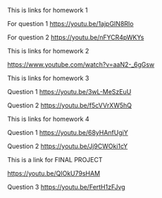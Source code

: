 This is links for homework 1
  
  For question 1
      https://youtu.be/1ajpGIN8RIo
  
  For question 2
      https://youtu.be/nFYCR4pWKYs
      
This is links for homework 2

https://www.youtube.com/watch?v=aaN2-_6gGsw

This is links for homework 3

Question 1
  https://youtu.be/3wL-MeSzEuU

Question 2
  https://youtu.be/f5cVVrXW5hQ
  
This is links for homework 4

Question 1
  https://youtu.be/68yHAnfUgiY

Question 2
  https://youtu.be/Jj9CWOki1cY
  
This is a link for FINAL PROJECT

  https://youtu.be/QIOkU79sHAM

Question 3
  https://youtu.be/FertH1zFJvg
